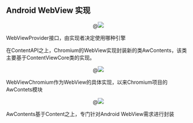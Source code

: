 ## Android WebView 实现

<center>
  @<img src = "76db5c9864c4545bc56c48901d31a0fd_e73179d962cd2b19a28848d422498cec_img"/>
</center>



WebViewProvider接口，由实现者决定使用哪种引擎

在ContentAPI之上，Chromium的WebView实现封装新的类AwContents，该类主要基于ContentViewCore类的实现。

<center>
  @<img src = "76db5c9864c4545bc56c48901d31a0fd_87e28e38e47cbec542e010d457182385_img"/>
</center>

WebViewChromium作为WebView的具体实现，以来Chromium项目的AwContets模块

<center>
  @<img src = "76db5c9864c4545bc56c48901d31a0fd_8d9dfbb27e8179f6fea95581d2188449_img"/>
</center>

AwContents基于Content之上，专门针对Android WebView需求进行封装